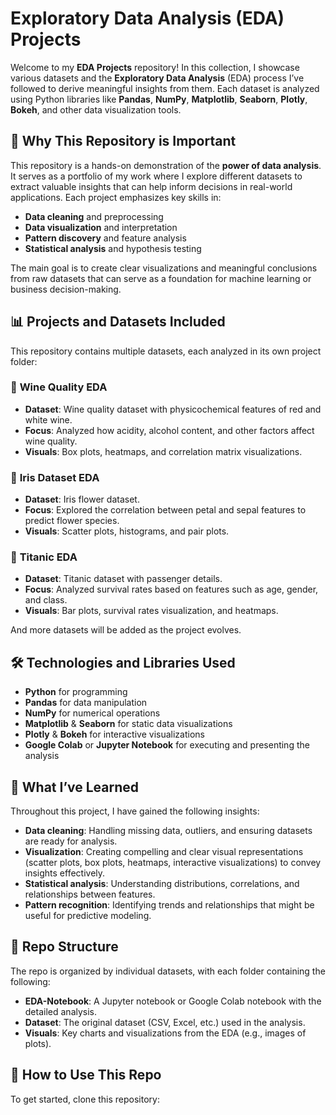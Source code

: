 # **Exploratory Data Analysis (EDA) Projects**

Welcome to my **EDA Projects** repository! In this collection, I showcase various datasets and the **Exploratory Data Analysis** (EDA) process I’ve followed to derive meaningful insights from them. Each dataset is analyzed using Python libraries like **Pandas**, **NumPy**, **Matplotlib**, **Seaborn**, **Plotly**, **Bokeh**, and other data visualization tools.

## 📌 **Why This Repository is Important**
This repository is a hands-on demonstration of the **power of data analysis**. It serves as a portfolio of my work where I explore different datasets to extract valuable insights that can help inform decisions in real-world applications. Each project emphasizes key skills in:

- **Data cleaning** and preprocessing
- **Data visualization** and interpretation
- **Pattern discovery** and feature analysis
- **Statistical analysis** and hypothesis testing

The main goal is to create clear visualizations and meaningful conclusions from raw datasets that can serve as a foundation for machine learning or business decision-making.

## 📊 **Projects and Datasets Included**
This repository contains multiple datasets, each analyzed in its own project folder:

### 🍷 **Wine Quality EDA**
- **Dataset**: Wine quality dataset with physicochemical features of red and white wine.
- **Focus**: Analyzed how acidity, alcohol content, and other factors affect wine quality.
- **Visuals**: Box plots, heatmaps, and correlation matrix visualizations.

### 🌸 **Iris Dataset EDA**
- **Dataset**: Iris flower dataset.
- **Focus**: Explored the correlation between petal and sepal features to predict flower species.
- **Visuals**: Scatter plots, histograms, and pair plots.

### 🚢 **Titanic EDA**
- **Dataset**: Titanic dataset with passenger details.
- **Focus**: Analyzed survival rates based on features such as age, gender, and class.
- **Visuals**: Bar plots, survival rates visualization, and heatmaps.

And more datasets will be added as the project evolves.

## 🛠 **Technologies and Libraries Used**
- **Python** for programming
- **Pandas** for data manipulation
- **NumPy** for numerical operations
- **Matplotlib** & **Seaborn** for static data visualizations
- **Plotly** & **Bokeh** for interactive visualizations
- **Google Colab** or **Jupyter Notebook** for executing and presenting the analysis

## 🧠 **What I’ve Learned**
Throughout this project, I have gained the following insights:

- **Data cleaning**: Handling missing data, outliers, and ensuring datasets are ready for analysis.
- **Visualization**: Creating compelling and clear visual representations (scatter plots, box plots, heatmaps, interactive visualizations) to convey insights effectively.
- **Statistical analysis**: Understanding distributions, correlations, and relationships between features.
- **Pattern recognition**: Identifying trends and relationships that might be useful for predictive modeling.

## 📁 **Repo Structure**
The repo is organized by individual datasets, with each folder containing the following:

- **EDA-Notebook**: A Jupyter notebook or Google Colab notebook with the detailed analysis.
- **Dataset**: The original dataset (CSV, Excel, etc.) used in the analysis.
- **Visuals**: Key charts and visualizations from the EDA (e.g., images of plots).

## 🚀 **How to Use This Repo**
To get started, clone this repository:


